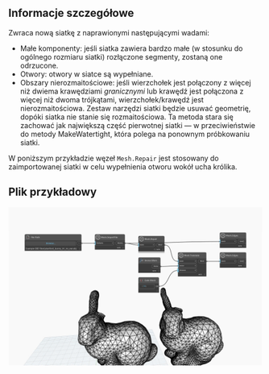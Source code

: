 ## Informacje szczegółowe
Zwraca nową siatkę z naprawionymi następującymi wadami:
- Małe komponenty: jeśli siatka zawiera bardzo małe (w stosunku do ogólnego rozmiaru siatki) rozłączone segmenty, zostaną one odrzucone.
- Otwory: otwory w siatce są wypełniane.
- Obszary nierozmaitościowe: jeśli wierzchołek jest połączony z więcej niż dwiema krawędziami *granicznymi* lub krawędź jest połączona z więcej niż dwoma trójkątami, wierzchołek/krawędź jest nierozmaitościowa. Zestaw narzędzi siatki będzie usuwać geometrię, dopóki siatka nie stanie się rozmaitościowa.
Ta metoda stara się zachować jak największą część pierwotnej siatki — w przeciwieństwie do metody MakeWatertight, która polega na ponownym próbkowaniu siatki.

W poniższym przykładzie węzeł `Mesh.Repair` jest stosowany do zaimportowanej siatki w celu wypełnienia otworu wokół ucha królika.

## Plik przykładowy

![Example](./Autodesk.DesignScript.Geometry.Mesh.Repair_img.jpg)
